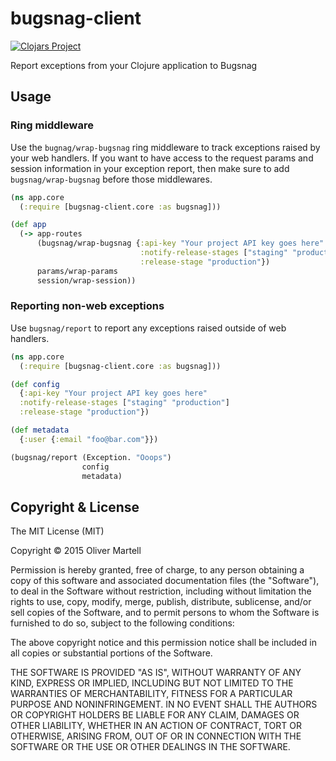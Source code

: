# bugsnag-client

[![Clojars Project](http://clojars.org/bugsnag-client/latest-version.svg)](http://clojars.org/bugsnag-client)

Report exceptions from your Clojure application to Bugsnag

## Usage

### Ring middleware

Use the `bugnag/wrap-bugsnag` ring middleware to track exceptions
raised by your web handlers. If you want to have access to the request params and
session information in your exception report, then make sure to add
`bugsnag/wrap-bugsnag` before those middlewares.

``` Clojure
(ns app.core
  (:require [bugsnag-client.core :as bugsnag]))

(def app
  (-> app-routes
      (bugsnag/wrap-bugsnag {:api-key "Your project API key goes here"
                             :notify-release-stages ["staging" "production"]
                             :release-stage "production"})
      params/wrap-params
      session/wrap-session))
```

### Reporting non-web exceptions

Use `bugsnag/report` to report any exceptions raised outside of web handlers.

```Clojure
(ns app.core
  (:require [bugsnag-client.core :as bugsnag]))

(def config
  {:api-key "Your project API key goes here"
  :notify-release-stages ["staging" "production"]
  :release-stage "production"})

(def metadata
  {:user {:email "foo@bar.com"}})

(bugsnag/report (Exception. "Ooops")
                config
                metadata)
```

## Copyright & License

The MIT License (MIT)

Copyright © 2015 Oliver Martell

Permission is hereby granted, free of charge, to any person obtaining a copy of this software and associated documentation files (the "Software"), to deal in the Software without restriction, including without limitation the rights to use, copy, modify, merge, publish, distribute, sublicense, and/or sell copies of the Software, and to permit persons to whom the Software is furnished to do so, subject to the following conditions:

The above copyright notice and this permission notice shall be included in all copies or substantial portions of the Software.

THE SOFTWARE IS PROVIDED "AS IS", WITHOUT WARRANTY OF ANY KIND, EXPRESS OR IMPLIED, INCLUDING BUT NOT LIMITED TO THE WARRANTIES OF MERCHANTABILITY, FITNESS FOR A PARTICULAR PURPOSE AND NONINFRINGEMENT. IN NO EVENT SHALL THE AUTHORS OR COPYRIGHT HOLDERS BE LIABLE FOR ANY CLAIM, DAMAGES OR OTHER LIABILITY, WHETHER IN AN ACTION OF CONTRACT, TORT OR OTHERWISE, ARISING FROM, OUT OF OR IN CONNECTION WITH THE SOFTWARE OR THE USE OR OTHER DEALINGS IN THE SOFTWARE.
